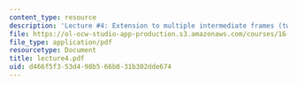 ```yaml
---
content_type: resource
description: 'Lecture #4: Extension to multiple intermediate frames (two)'
file: https://ol-ocw-studio-app-production.s3.amazonaws.com/courses/16-61-aerospace-dynamics-spring-2003/d466f5f353d498b566b031b302dde674_lecture4.pdf
file_type: application/pdf
resourcetype: Document
title: lecture4.pdf
uid: d466f5f3-53d4-98b5-66b0-31b302dde674
---
```

